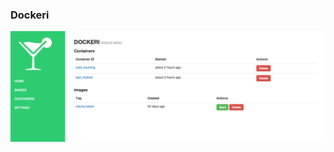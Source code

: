 ### Dockeri

![alt tag](https://raw.githubusercontent.com/rcchen/dockeri/master/app/assets/images/screenshot.png)
